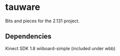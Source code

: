 # tauware

Bits and pieces for the 2.131 project.

## Dependencies

Kinect SDK 1.8
wiiboard-simple (included under wbb)